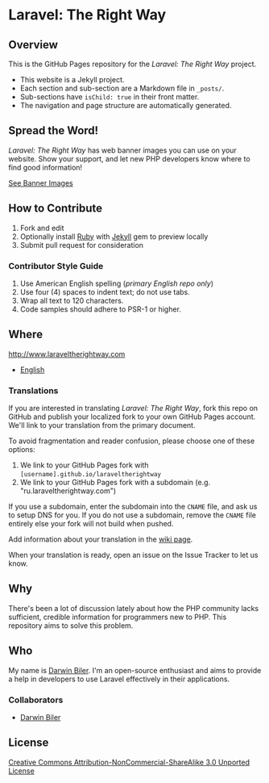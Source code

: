# Laravel: The Right Way

## Overview

This is the GitHub Pages repository for the _Laravel: The Right Way_ project.

* This website is a Jekyll project.
* Each section and sub-section are a Markdown file in `_posts/`.
* Sub-sections have `isChild: true` in their front matter.
* The navigation and page structure are automatically generated.

## Spread the Word!

_Laravel: The Right Way_ has web banner images you can use on your website. Show your support, and let new PHP
developers know where to find good information!

[See Banner Images](http://www.laraveltherightway.com/banners.html)

## How to Contribute

1. Fork and edit
2. Optionally install [Ruby](https://rvm.io/rvm/install/) with [Jekyll](https://github.com/mojombo/jekyll/) gem to preview locally
3. Submit pull request for consideration

### Contributor Style Guide

1. Use American English spelling (*primary English repo only*)
2. Use four (4) spaces to indent text; do not use tabs.
3. Wrap all text to 120 characters.
4. Code samples should adhere to PSR-1 or higher.

## Where

<http://www.laraveltherightway.com>

* [English](http://www.phptherightway.com)

### Translations

If you are interested in translating _Laravel: The Right Way_, fork this repo on GitHub and publish your localized fork to your own GitHub Pages account. We'll link to your translation from the primary document.

To avoid fragmentation and reader confusion, please choose one of these options:

1. We link to your GitHub Pages fork with `[username].github.io/laraveltherightway`
2. We link to your GitHub Pages fork with a subdomain (e.g. "ru.laraveltherightway.com")

If you use a subdomain, enter the subdomain into the `CNAME` file, and ask us to setup DNS for you. If you do not use a subdomain, remove the `CNAME` file entirely else your fork will not build when pushed.

Add information about your translation in the [wiki page](https://github.com/laraveltherightway/laraveltherightway.gitjub.io/wiki/Translations).

When your translation is ready, open an issue on the Issue Tracker to let us know.

## Why

There's been a lot of discussion lately about how the PHP community lacks sufficient, credible information for programmers new to PHP. This repository aims to solve this problem.

## Who

My name is [Darwin Biler](http://twitter.com/buonzz). I'm an open-source enthusiast and aims to provide a help in developers to use Laravel effectively in their applications.

### Collaborators

* [Darwin Biler](http://www.darwinbiler.com/)

## License

[Creative Commons Attribution-NonCommercial-ShareAlike 3.0 Unported License](http://creativecommons.org/licenses/by-nc-sa/3.0/)
